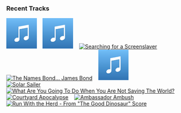 ### Recent Tracks
[<img src='https://github.com/atfinke/atfinke/blob/master/placeholder.jpeg?raw=true' width='16%' height='16%' alt='The Great Thaw (Vuelie Reprise) - From "Frozen"/Score'>](https://www.last.fm/music/christophe%2bbeck/_/the%2bgreat%2bthaw%2b%2528vuelie%2breprise%2529%2b-%2bfrom%2b%2522frozen%2522%252fscore)&nbsp;&nbsp;&nbsp;&nbsp;[<img src='https://github.com/atfinke/atfinke/blob/master/placeholder.jpeg?raw=true' width='16%' height='16%' alt='Writings On The Wall - Instrumental'>](https://www.last.fm/music/thomas%2bnewman/_/writing%2527s%2bon%2bthe%2bwall%2b-%2binstrumental)&nbsp;&nbsp;&nbsp;&nbsp;[<img src='https://lastfm.freetls.fastly.net/i/u/300x300/b7810b0d081311790b91733675d8b67d.png' width='16%' height='16%' alt='Searching for a Screenslaver'>](https://www.last.fm/music/michael%2bgiacchino/_/searching%2bfor%2ba%2bscreenslaver)&nbsp;&nbsp;&nbsp;&nbsp;[<img src='https://lastfm.freetls.fastly.net/i/u/300x300/b725a927a2ee488f8940b2393f14fc12.png' width='16%' height='16%' alt='The Names Bond... James Bond'>](https://www.last.fm/music/david%2barnold/_/the%2bname%2527s%2bbond...%2bjames%2bbond)&nbsp;&nbsp;&nbsp;&nbsp;[<img src='https://github.com/atfinke/atfinke/blob/master/placeholder.jpeg?raw=true' width='16%' height='16%' alt='Waking up'>](https://www.last.fm/music/m83/_/waking%2bup)&nbsp;&nbsp;&nbsp;&nbsp;<br>[<img src='https://lastfm.freetls.fastly.net/i/u/300x300/598a910ff59e4fbca6a54307e5fee8fc.png' width='16%' height='16%' alt='Solar Sailer'>](https://www.last.fm/music/daft%2bpunk/_/solar%2bsailer)&nbsp;&nbsp;&nbsp;&nbsp;[<img src='https://lastfm.freetls.fastly.net/i/u/300x300/089c832fc39e485998fb9d07e994117a.png' width='16%' height='16%' alt='What Are You Going To Do When You Are Not Saving The World?'>](https://www.last.fm/music/hans%2bzimmer/_/what%2bare%2byou%2bgoing%2bto%2bdo%2bwhen%2byou%2bare%2bnot%2bsaving%2bthe%2bworld%253f)&nbsp;&nbsp;&nbsp;&nbsp;[<img src='https://lastfm.freetls.fastly.net/i/u/300x300/9d68f128eb1b4a8f9f1d17519f95dd97.png' width='16%' height='16%' alt='Courtyard Apocalypse'>](https://www.last.fm/music/alexandre%2bdesplat/_/courtyard%2bapocalypse)&nbsp;&nbsp;&nbsp;&nbsp;[<img src='https://lastfm.freetls.fastly.net/i/u/300x300/9bad7c52147a99b38e37805f4e0f2e50.png' width='16%' height='16%' alt='Ambassador Ambush'>](https://www.last.fm/music/michael%2bgiacchino/_/ambassador%2bambush)&nbsp;&nbsp;&nbsp;&nbsp;[<img src='https://lastfm.freetls.fastly.net/i/u/300x300/dfed95f8dd934a865187d61fcf67514f.png' width='16%' height='16%' alt='Run With the Herd - From "The Good Dinosaur" Score'>](https://www.last.fm/music/mychael%2bdanna/_/run%2bwith%2bthe%2bherd%2b-%2bfrom%2b%2522the%2bgood%2bdinosaur%2522%2bscore)&nbsp;&nbsp;&nbsp;&nbsp;<br>
